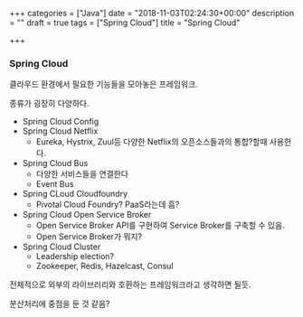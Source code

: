 +++
categories = ["Java"]
date = "2018-11-03T02:24:30+00:00"
description = ""
draft = true
tags = ["Spring Cloud"]
title = "Spring Cloud"

+++
### Spring Cloud

클라우드 환경에서 필요한 기능들을 모아놓은 프레임워크.

종류가 굉장히 다양하다.

* Spring Cloud Config
* Spring Cloud Netflix
  * Eureka, Hystrix, Zuul등 다양한 Netflix의 오픈소스들과의 통합?할때 사용한다.
* Spring Cloud Bus
  * 다양한 서비스들을 연결한다
  * Event Bus
* Spring CLoud Cloudfoundry
  * Pivotal Cloud Foundry? PaaS라는데 흠?
* Spring Cloud Open Service Broker
  * Open Service Broker API를 구현하여 Service Broker를 구축할 수 있음.
  * Open Service Broker가 뭐지?
* Spring Cloud Cluster
  * Leadership election? 
  * Zookeeper, Redis, Hazelcast, Consul

전체적으로 외부의 라이브러리와 호환하는 프레임워크라고 생각하면 될듯.

분산처리에 중점을 둔 것 같음?